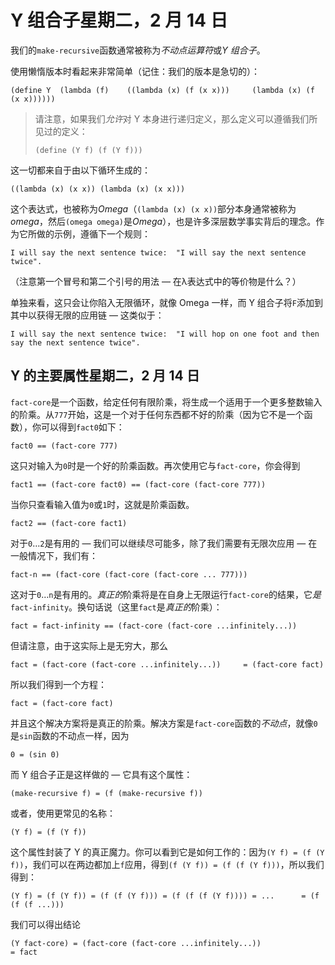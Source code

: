 # Y 组合子星期二，2 月 14 日

我们的`make-recursive`函数通常被称为*不动点运算符*或*Y 组合子*。

使用懒惰版本时看起来非常简单（记住：我们的版本是急切的）：

```
(define Y  (lambda (f)    ((lambda (x) (f (x x)))     (lambda (x) (f (x x))))))
```

> 请注意，如果我们*允许*对 Y 本身进行递归定义，那么定义可以遵循我们所见过的定义：
> 
> ```
> (define (Y f) (f (Y f)))
> ```

这一切都来自于由以下循环生成的：

```
((lambda (x) (x x)) (lambda (x) (x x)))
```

这个表达式，也被称为*Omega*（`(lambda (x) (x x))`部分本身通常被称为*omega*，然后`(omega omega)`是*Omega*），也是许多深层数学事实背后的理念。作为它所做的示例，遵循下一个规则：

```
I will say the next sentence twice:  "I will say the next sentence twice".
```

（注意第一个冒号和第二个引号的用法 — 在λ表达式中的等价物是什么？）

单独来看，这只会让你陷入无限循环，就像 Omega 一样，而 Y 组合子将`F`添加到其中以获得无限的应用链 — 这类似于：

```
I will say the next sentence twice:  "I will hop on one foot and then say the next sentence twice".
```

## Y 的主要属性星期二，2 月 14 日

`fact-core`是一个函数，给定任何有限阶乘，将生成一个适用于一个更多整数输入的阶乘。从`777`开始，这是一个对于任何东西都不好的阶乘（因为它不是一个函数），你可以得到`fact0`如下：

```
fact0 == (fact-core 777)
```

这只对输入为`0`时是一个好的阶乘函数。再次使用它与`fact-core`，你会得到

```
fact1 == (fact-core fact0) == (fact-core (fact-core 777))
```

当你只查看输入值为`0`或`1`时，这就是阶乘函数。

```
fact2 == (fact-core fact1)
```

对于`0`…`2`是有用的 — 我们可以继续尽可能多，除了我们需要有无限次应用 — 在一般情况下，我们有：

```
fact-n == (fact-core (fact-core (fact-core ... 777)))
```

这对于`0`…`n`是有用的。*真正的*阶乘将是在自身上无限运行`fact-core`的结果，它*是*`fact-infinity`。换句话说（这里`fact`是*真正的*阶乘）：

```
fact = fact-infinity == (fact-core (fact-core ...infinitely...))
```

但请注意，由于这实际上是无穷大，那么

```
fact = (fact-core (fact-core ...infinitely...))     = (fact-core fact)
```

所以我们得到一个方程：

```
fact = (fact-core fact)
```

并且这个解决方案将是真正的阶乘。解决方案是`fact-core`函数的*不动点*，就像`0`是`sin`函数的不动点一样，因为

```
0 = (sin 0)
```

而 Y 组合子正是这样做的 — 它具有这个属性：

```
(make-recursive f) = (f (make-recursive f))
```

或者，使用更常见的名称：

```
(Y f) = (f (Y f))
```

这个属性封装了 Y 的真正魔力。你可以看到它是如何工作的：因为`(Y f) = (f (Y f))`，我们可以在两边都加上`f`应用，得到`(f (Y f)) = (f (f (Y f)))`，所以我们得到：

```
(Y f) = (f (Y f)) = (f (f (Y f))) = (f (f (f (Y f)))) = ...      = (f (f (f ...)))
```

我们可以得出结论

```
(Y fact-core) = (fact-core (fact-core ...infinitely...))              = fact
```
